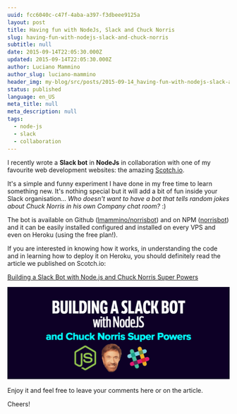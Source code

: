 ```yaml
---
uuid: fcc6040c-c47f-4aba-a397-f3dbeee9125a
layout: post
title: Having fun with NodeJs, Slack and Chuck Norris
slug: having-fun-with-nodejs-slack-and-chuck-norris
subtitle: null
date: 2015-09-14T22:05:30.000Z
updated: 2015-09-14T22:05:30.000Z
author: Luciano Mammino
author_slug: luciano-mammino
header_img: my-blog/src/posts/2015-09-14_having-fun-with-nodejs-slack-and-chuck-norris/having-fun-with-nodejs-slack-and-chuck-norris.jpg
status: published
language: en_US
meta_title: null
meta_description: null
tags:
  - node-js
  - slack
  - collaboration
---
```


I recently wrote a **Slack bot** in **NodeJs** in collaboration with one of my favourite web development websites: the amazing [Scotch.io](https://scotch.io).

It's a simple and funny experiment I have done in my free time to learn something new. It's nothing special but it will add a bit of fun inside your Slack organisation... *Who doesn't want to have a bot that tells random jokes about Chuck Norris in his own Company chat room?* :)

The bot is available on Github ([lmammino/norrisbot](https://github.com/lmammino/norrisbot)) and on NPM ([norrisbot](https://www.npmjs.com/package/norrisbot)) and it can be easily installed configured and installed on every VPS and even on Heroku (using the free plan!).

If you are interested in knowing how it works, in understanding the code and in learning how to deploy it on Heroku, you should definitely read the article we published on Scotch.io:

[Building a Slack Bot with Node.js and Chuck Norris Super Powers](https://scotch.io/tutorials/building-a-slack-bot-with-node-js-and-chuck-norris-super-powers)

[![Building a Slack bot with NodeJs and Chuck Norris Super Powers](./slacker.png)](https://scotch.io/tutorials/building-a-slack-bot-with-node-js-and-chuck-norris-super-powers)

Enjoy it and feel free to leave your comments here or on the article.

Cheers!

